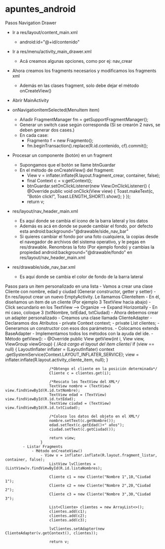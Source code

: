 # apuntes_android

Pasos Navigation Drawer

- Ir a res/layout/content_main.xml
	- android:id="@+id/contenido"
- Ir a res/menu/activity_main_drawer.xml
	- Acá creamos algunas opciones, como por ej: nav_crear
- Ahora creamos los fragments necesarios y modificamos los fragments xml
	- Además en las clases fragment, solo debe dejar el método onCreateView()
- Abrir MainActivity
- onNavigationItemSelected(MenuItem item)
	- Añadir FragmentManager fm = getSupportFragmentManager();
	- Generar un switch case según corresponda (Si se crearón 2 navs, se deben 		generar dos cases.)
	- En cada case:
		- Fragmento f = new Fragmento();
		- fm.beginTransaction().replace(R.id.contenido, cf).commit();


- Procesar un componente (botón) en un fragment
	- Supongamos que el botón se llame btnGuardar
	- En el método de onCreateView() del fragment:
		- View v = inflater.inflate(R.layout.fragment_crear, container, false);
		- final Context c = v.getContext();
		- btnGuardar.setOnClickListener(new View.OnClickListener() {
		        @Override
		        public void onClick(View view) {
		            Toast.makeText(c, "Botón click!", Toast.LENGTH_SHORT).show();
		        }
		    });
		- return v;


- res/layout/nav_header_main.xml
	- Es aquí donde se cambia el icono de la barra lateral y los datos
	- Además es acá en donde se puede cambiar el fondo, por defecto esta android:background="@drawable/side_nav_bar"
	- Si quieres cambiar el fondo por una foto cualquiera, la copias desde el navegador de archivos del sistema operativo, y le pegas en res/drawable. Renombras la foto (Por ejemplo fondo) y cambias la propiedad android:background="@drawable/fondo" en res/layout/nav_header_main.xml

- res/drawable/side_nav_bar.xml
	- Es aquí donde se cambia el color de fondo de la barra lateral
	
	
Pasos para un item personalizado en una lista
	- Vamos a crear una clase Cliente con nombre, edad y ciudad (Generar constructor, getter y setter)
	- En res/layout crear un nuevo EmptyActivity. Le llamamos ClienteItem
		- En él, diseñamos un item de un cliente (Por ejemplo 3 TextView hacia abajo)
		- Click secundario en los TextView --> Organize --> Expand Horizontally
		- En mi caso, coloque 3 (txtNombre, txtEdad, txtCiudad)
	- Ahora debemos crear un adapter personalizado
		- Creamos una clase llamada ClienteAdapter
			- Declaramos dos Atributos
				- private Context context;
    			- private List<Cliente> clientes;
			- Generamos un constructor con esos dos parámetros.
			- Colocamos extends BaseAdapter
			- Implementamos todos los métodos con la ayuda del ide.
			- Método getView():
				- @Override
					public View getView(int i, View view, ViewGroup viewGroup) {
						/*Acá cargo el layout del item cliente*/
						if (view == null) {
							LayoutInflater inflater = (LayoutInflater) context
									.getSystemService(Context.LAYOUT_INFLATER_SERVICE);
							view = inflater.inflate(R.layout.activity_cliente_item, null);
						}

						/*Obtengo el cliente en la posición determinada*/
						Cliente c = clientes.get(i);

						/*Rescato los TextView del XML*/
						TextView nombre = (TextView) view.findViewById(R.id.txtNombre);
						TextView edad = (TextView) view.findViewById(R.id.txtEdad);
						TextView ciudad = (TextView) view.findViewById(R.id.txtCiudad);

						/*Coloco los datos del objeto en el XML*/
						nombre.setText(c.getNombre());
						edad.setText(c.getEdad()+" años");
						ciudad.setText(c.getCiudad());

						return view;
					}
			- Listar Fragments
				- Método onCreateView()
					- View v = inflater.inflate(R.layout.fragment_listar, container, false);
						ListView lvClientes = (ListView)v.findViewById(R.id.listaNombres);

						Cliente c1 = new Cliente("Nombre 1",10,"Ciudad 1");
						Cliente c2 = new Cliente("Nombre 2",20,"Ciudad 2");
						Cliente c3 = new Cliente("Nombre 3",30,"Ciudad 3");

						List<Cliente> clientes = new ArrayList<>();
						clientes.add(c1);
						clientes.add(c2);
						clientes.add(c3);

						lvClientes.setAdapter(new ClienteAdapter(v.getContext(), clientes));

						return v;
	
